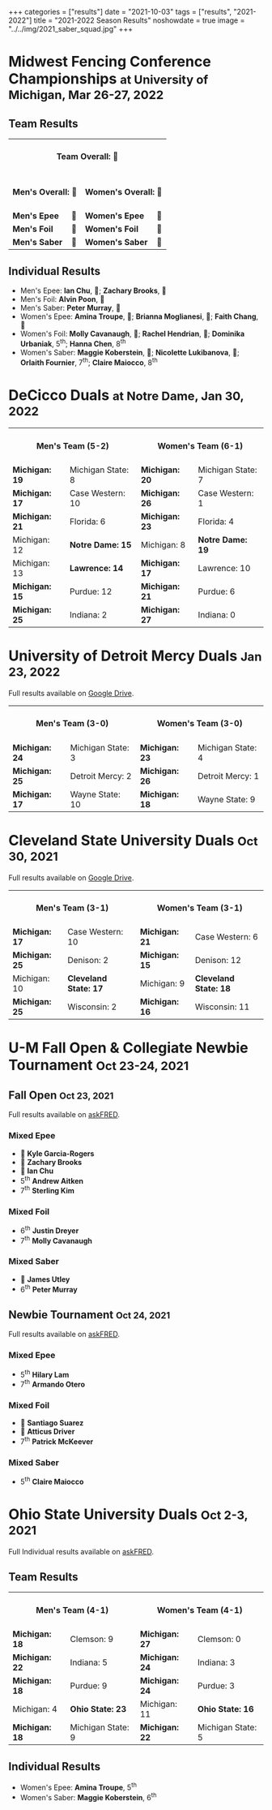 +++
categories = ["results"]
date = "2021-10-03"
tags = ["results", "2021-2022"]
title = "2021-2022 Season Results"
noshowdate = true
image = "../../img/2021_saber_squad.jpg"
+++

# Midwest Fencing Conference Championships <small>at University of Michigan, Mar 26-27, 2022</small>

## Team Results
<table class="table table-striped"><tbody>
<tr><td colspan="4"><h4 align="Center"><strong>Team Overall</strong>: 🥇</h4></td></tr>
<tr><td colspan="2"><h4 align="Center"><strong>Men's Overall</strong>: 🥇</h4></td>
    <td colspan="2"><h4 align="Center"><strong>Women's Overall</strong>: 🥇</h4></td></tr>
<tr><td><strong>Men's Epee</strong></td><td>🥈</td>
    <td><strong>Women's Epee</strong></td><td>🥇</td></tr>
<tr><td><strong>Men's Foil</strong></td><td>🥇</td>
    <td><strong>Women's Foil</strong></td><td>🥇</td></tr>
<tr><td><strong>Men's Saber</strong></td><td>🥈</td>
    <td><strong>Women's Saber</strong></td><td>🥇</td></tr>
</tbody></table>

## Individual Results
- Men's Epee: <strong>Ian Chu</strong>, 🥇; <strong>Zachary Brooks</strong>, 🥉
- Men's Foil: <strong>Alvin Poon</strong>, 🥇
- Men's Saber: <strong>Peter Murray</strong>, 🥉
- Women's Epee: <strong>Amina Troupe</strong>, 🥇; <strong>Brianna Moglianesi</strong>, 🥈; <strong>Faith Chang</strong>, 🥉
- Women's Foil: <strong>Molly Cavanaugh</strong>, 🥇; <strong>Rachel Hendrian</strong>, 🥈; <strong>Dominika Urbaniak</strong>, 5<sup>th</sup>; <strong>Hanna Chen</strong>, 8<sup>th</sup>
- Women's Saber: <strong>Maggie Koberstein</strong>, 🥈; <strong>Nicolette Lukibanova</strong>, 🥉; <strong>Orlaith Fournier</strong>, 7<sup>th</sup>; <strong>Claire Maiocco</strong>, 8<sup>th</sup>

# DeCicco Duals <small>at Notre Dame, Jan 30, 2022</small>

<table class="table table-striped"><tbody>
<tr><td colspan="2"><h4 align="Center"><strong>Men's Team</strong> (5-2)</h4></td> <td colspan="2"><h4 align="Center"><strong>Women's Team</strong> (6-1)</h4></td></tr>
<tr><td><strong>Michigan: 19</strong></td><td>Michigan State: 8</td>           <td><strong>Michigan: 20</strong></td><td>Michigan State: 7</td></tr>
<tr><td><strong>Michigan: 17</strong></td><td>Case Western: 10</td>            <td><strong>Michigan: 26</strong></td><td>Case Western: 1</td></tr>
<tr><td><strong>Michigan: 21</strong></td><td>Florida: 6</td>                  <td><strong>Michigan: 23</strong></td><td>Florida: 4</td></tr>
<tr><td>Michigan: 12</td><td><strong>Notre Dame: 15</strong></td>              <td>Michigan: 8</td><td><strong>Notre Dame: 19</strong></td></tr>
<tr><td>Michigan: 13</td><td><strong>Lawrence: 14</strong></td>                <td><strong>Michigan: 17</strong></td><td>Lawrence: 10</td></tr>
<tr><td><strong>Michigan: 15</strong></td><td>Purdue: 12</td>                  <td><strong>Michigan: 21</strong></td><td>Purdue: 6</td></tr>
<tr><td><strong>Michigan: 25</strong></td><td>Indiana: 2</td>                  <td><strong>Michigan: 27</strong></td><td>Indiana: 0</td></tr>
</tbody></table>

# University of Detroit Mercy Duals <small>Jan 23, 2022</small>
Full results available on <a href="https://drive.google.com/drive/folders/18uesF2asnnAFZar1SaJxLEo4hLQZQvCa?usp=sharing" target="_blank">Google Drive</a>.

<table class="table table-striped"><tbody>
<tr><td colspan="2"><h4 align="Center"><strong>Men's Team</strong> (3-0)</h4></td>  <td colspan="2"><h4 align="Center"><strong>Women's Team</strong> (3-0)</h4></td></tr>
<tr><td><strong>Michigan: 24</strong></td><td>Michigan State: 3</td>                 <td><strong>Michigan: 23</strong></td><td>Michigan State: 4</td></tr>
<tr><td><strong>Michigan: 25</strong></td><td>Detroit Mercy: 2</td>                       <td><strong>Michigan: 26</strong></td><td>Detroit Mercy: 1</td></tr>
<tr><td><strong>Michigan: 17</strong></td><td>Wayne State: 10</td>          	<td><strong>Michigan: 18</strong></td><td>Wayne State: 9</td></tr>
</tbody></table>

# Cleveland State University Duals <small>Oct 30, 2021</small>
Full results available on <a href="https://drive.google.com/drive/folders/1wRYxbUDYbEnivfAnvBnxkPoRYDwp_yMZ?usp=sharing" target="_blank">Google Drive</a>.

<table class="table table-striped"><tbody>
<tr><td colspan="2"><h4 align="Center"><strong>Men's Team</strong> (3-1)</h4></td>  <td colspan="2"><h4 align="Center"><strong>Women's Team</strong> (3-1)</h4></td></tr>
<tr><td><strong>Michigan: 17</strong></td><td>Case Western: 10</td>                 <td><strong>Michigan: 21</strong></td><td>Case Western: 6</td></tr>
<tr><td><strong>Michigan: 25</strong></td><td>Denison: 2</td>                       <td><strong>Michigan: 15</strong></td><td>Denison: 12</td></tr>
<tr><td>Michigan: 10</td><td><strong>Cleveland State: 17</strong></td>          	<td>Michigan: 9</td><td><strong>Cleveland State: 18</strong></td></tr>
<tr><td><strong>Michigan: 25</strong></td><td>Wisconsin: 2</td>                     <td><strong>Michigan: 16</strong></td><td>Wisconsin: 11</td></tr>
</tbody></table>

# U-M Fall Open & Collegiate Newbie Tournament <small>Oct 23-24, 2021</small>

## Fall Open <small>Oct 23, 2021</small>
Full results available on <a href="https://askfred.net/Results/results.php?tournament_id=49049" target="_blank">askFRED</a>.

### Mixed Epee
- 🥈 **Kyle Garcia-Rogers**
- 🥉 **Zachary Brooks**
- 🥉 **Ian Chu**
- 5<sup>th</sup> **Andrew Aitken**
- 7<sup>th</sup> **Sterling Kim**

### Mixed Foil
- 6<sup>th</sup> **Justin Dreyer**
- 7<sup>th</sup> **Molly Cavanaugh**

### Mixed Saber
- 🥈 **James Utley**
- 6<sup>th</sup> **Peter Murray**

## Newbie Tournament <small>Oct 24, 2021</small>
Full results available on <a href="https://askfred.net/Results/results.php?tournament_id=49051" target="_blank">askFRED</a>.

### Mixed Epee
- 5<sup>th</sup> **Hilary Lam**
- 7<sup>th</sup> **Armando Otero**

### Mixed Foil
- 🥈 **Santiago Suarez**
- 🥉 **Atticus Driver**
- 7<sup>th</sup> **Patrick McKeever**

### Mixed Saber
- 5<sup>th</sup> **Claire Maiocco**

# Ohio State University Duals <small>Oct 2-3, 2021</small>
Full Individual results available on <a href="https://askfred.net/Results/results.php?tournament_id=48492" target="_blank">askFRED</a>.

## Team Results

<table class="table table-striped"><tbody>
<tr><td colspan="2"><h4 align="Center"><strong>Men's Team</strong> (4-1)</h4></td>  <td colspan="2"><h4 align="Center"><strong>Women's Team</strong> (4-1)</h4></td></tr>
<tr><td><strong>Michigan: 18</strong></td><td>Clemson: 9</td>                <td><strong>Michigan: 27</strong></td><td>Clemson: 0</td></tr>
<tr><td><strong>Michigan: 22</strong></td><td>Indiana: 5</td>                    <td><strong>Michigan: 24</strong></td><td>Indiana: 3</td></tr>
<tr><td><strong>Michigan: 18</strong></td><td>Purdue: 9</td>         <td><strong>Michigan: 24</strong></td><td>Purdue: 3</td></tr>
<tr><td>Michigan: 4</td><td><strong>Ohio State: 23</strong></td>              <td>Michigan: 11</td><td><strong>Ohio State: 16</strong></td></tr>
<tr><td><strong>Michigan: 18</strong></td><td>Michigan State: 9</td>                 <td><strong>Michigan: 22</strong></td><td>Michigan State: 5</td></tr>
</tbody></table>

## Individual Results
- Women's Epee: **Amina Troupe**, 5<sup>th</sup>
- Women's Saber: **Maggie Koberstein**, 6<sup>th</sup>
